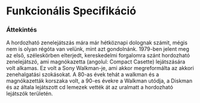# Funkcionális Specifikáció

### Áttekintés

A hordozható zenelejátszás mára már hétköznapi dolognak számit, mégis nem is olyan régóta van velünk, mint azt gondolnánk. 1979-ben jelent meg az első, széleskörben elterjedt, kereskedelmi forgalomra szánt hordozható zenelejátszó, ami magnókazetta (angolul: Compact Casette) lejátszására volt alkamas. Ez volt a Sony Walkman-je, ami akkor megreformálta az akkori zenehalgatási szokásokat. A 80-as évek tehát a walkman és a magnókazetták korszaka volt, a 90-es évekre a Walkman utódja, a Diskman és az általa lejátszott cd lemezek vették át az uralmatt a hordozható lejátszók területén. 


